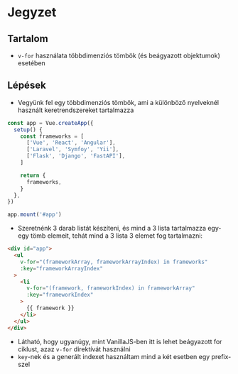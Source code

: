 # Jegyzet

## Tartalom

- `v-for` használata többdimenziós tömbök (és beágyazott objektumok) esetében

## Lépések

- Vegyünk fel egy többdimenziós tömbök, ami a különböző nyelveknél használt keretrendszereket tartalmazza

```js
const app = Vue.createApp({
  setup() {
    const frameworks = [
      ['Vue', 'React', 'Angular'],
      ['Laravel', 'Symfoy', 'Yii'],
      ['Flask', 'Django', 'FastAPI'],
    ]

    return {
      frameworks,
    }
  },
})

app.mount('#app')
```

- Szeretnénk 3 darab listát készíteni, és mind a 3 lista tartalmazza egy-egy tömb elemeit, tehát mind a 3 lista 3 elemet fog tartalmazni:

```html
<div id="app">
  <ul
    v-for="(frameworkArray, frameworkArrayIndex) in frameworks"
    :key="frameworkArrayIndex"
  >
    <li
      v-for="(framework, frameworkIndex) in frameworkArray"
      :key="frameworkIndex"
    >
      {{ framework }}
    </li>
  </ul>
</div>
```

- Látható, hogy ugyanúgy, mint VanillaJS-ben itt is lehet beágyazott for ciklust, azaz `v-for` direktívát használni
- `key`-nek és a generált indexet használtam mind a két esetben egy prefix-szel
